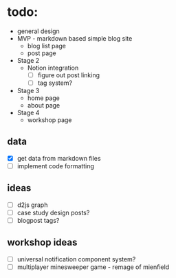 # todo:
- general design
- MVP - markdown based simple blog site
  - blog list page
  - post page
- Stage 2
  - Notion integration
    - [ ] figure out post linking
    - [ ] tag system?
- Stage 3
  - home page
  - about page
- Stage 4
  - workshop page


## data
- [x] get data from markdown files
- [ ] implement code formatting

## ideas
- [ ] d2js graph
- [ ] case study design posts?
- [ ] blogpost tags?

## workshop ideas
- [ ] universal notification component system?
- [ ] multiplayer minesweeper game - remage of mienfield